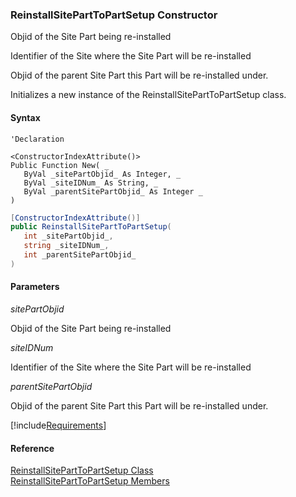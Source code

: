 ﻿### ReinstallSitePartToPartSetup Constructor

Objid of the Site Part being re-installed

Identifier of the Site where the Site Part will be re-installed

Objid of the parent Site Part this Part will be re-installed under.

Initializes a new instance of the ReinstallSitePartToPartSetup class.

#### Syntax

```vbnet
'Declaration

<ConstructorIndexAttribute()>
Public Function New( _
   ByVal _sitePartObjid_ As Integer, _
   ByVal _siteIDNum_ As String, _
   ByVal _parentSitePartObjid_ As Integer _
)
```

```csharp
[ConstructorIndexAttribute()]
public ReinstallSitePartToPartSetup( 
   int _sitePartObjid_,
   string _siteIDNum_,
   int _parentSitePartObjid_
)
```

#### Parameters

_sitePartObjid_

Objid of the Site Part being re-installed

_siteIDNum_

Identifier of the Site where the Site Part will be re-installed

_parentSitePartObjid_

Objid of the parent Site Part this Part will be re-installed under.

[!include[Requirements](../partials/requirements.md)]

#### Reference

[ReinstallSitePartToPartSetup Class](FChoice.Toolkits.Clarify~FChoice.Toolkits.Clarify.Interfaces.ReinstallSitePartToPartSetup.md)  
[ReinstallSitePartToPartSetup Members](FChoice.Toolkits.Clarify~FChoice.Toolkits.Clarify.Interfaces.ReinstallSitePartToPartSetup_members.md)